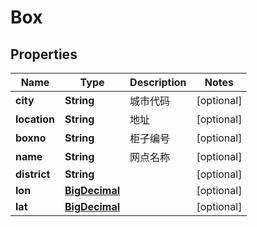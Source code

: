 # Box

## Properties
Name | Type | Description | Notes
------------ | ------------- | ------------- | -------------
**city** | **String** | 城市代码 |  [optional]
**location** | **String** | 地址 |  [optional]
**boxno** | **String** | 柜子编号 |  [optional]
**name** | **String** | 网点名称 |  [optional]
**district** | **String** |  |  [optional]
**lon** | [**BigDecimal**](BigDecimal.md) |  |  [optional]
**lat** | [**BigDecimal**](BigDecimal.md) |  |  [optional]

